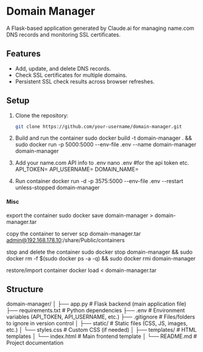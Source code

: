 # Domain Manager

A Flask-based application generated by Claude.ai for managing name.com DNS records and monitoring SSL certificates.

## Features
- Add, update, and delete DNS records.
- Check SSL certificates for multiple domains.
- Persistent SSL check results across browser refreshes.

## Setup
1. Clone the repository:
   ```bash
   git clone https://github.com/your-username/domain-manager.git

2. Build and run the container
    sudo docker build -t domain-manager . && sudo docker run -p 5000:5000 --env-file .env --name domain-manager domain-manager

3. Add your name.com API info to .env
    nano .env #for the api token etc.
    API_TOKEN=
    API_USERNAME=
    DOMAIN_NAME=

4. Run container 
docker run -d -p 3575:5000 --env-file .env --restart unless-stopped domain-manager

#### Misc
export the container
sudo docker save domain-manager > domain-manager.tar

copy the container to server
scp domain-manager.tar admin@192.168.178.10:/share/Public/containers

stop and delete the container
sudo docker stop domain-manager && sudo docker rm -f $(sudo docker ps -a -q) && sudo docker rmi domain-manager

restore/import container 
docker load < domain-manager.tar

## Structure

domain-manager/
│
├── app.py                   # Flask backend (main application file)
├── requirements.txt         # Python dependencies
├── .env                     # Environment variables (API_TOKEN, API_USERNAME, etc.)
├── .gitignore               # Files/folders to ignore in version control
│
├── static/                  # Static files (CSS, JS, images, etc.)
│   └── styles.css           # Custom CSS (if needed)
│
├── templates/               # HTML templates
│   └── index.html           # Main frontend template
│
└── README.md                # Project documentation